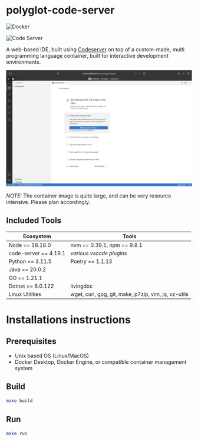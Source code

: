 # polyglot-code-server

![Docker](https://github.com/jpwhite3/polyglot-code-server/workflows/Docker/badge.svg)

![Code Server](https://img.shields.io/badge/Powered%20By-coder%2Fcode--server-blue)

A web-based IDE, built using [Codeserver](https://github.com/coder/code-server) on top of a custom-made, multi programming language container, built for interactive development environments.

![Screen shot](https://github.com/jpwhite3/polyglot-code-server/raw/main/images/screenshot.png)

_NOTE:_ The container image is quite large, and can be very resource intensive. Please plan accordingly.

## Included Tools

| Ecosystem             | Tools                                                |
| --------------------- | ---------------------------------------------------- |
| Node == 18.18.0       | nvm == 0.39.5, npm == 9.8.1                          |
| code-server == 4.19.1 | _various vscode plugins_                             |
| Python == 3.11.5      | Poetry == 1.1.13                                     |
| Java == 20.0.2        |                                                      |
| GO == 1.21.1          |                                                      |
| Dotnet == 6.0.122     | livingdoc                                            |
| Linux Utilities       | wget, curl, gpg, git, make, p7zip, vim, jq, xz-utils |

# Installations instructions

## Prerequisites

- Unix based OS (Linux/MacOS)
- Docker Desktop, Docker Engine, or compatible container management system

## Build

```bash
make build
```

## Run

```bash
make run
```
